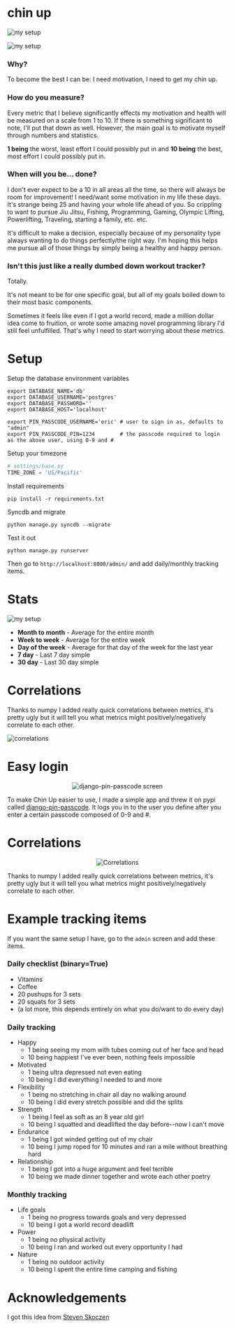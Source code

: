 chin up
=======

![my setup](docs/img/screenshots/home_view.png)

![my setup](docs/img/screenshots/input.png)


### Why? ###
To become the best I can be: I need motivation, I need to get my chin up.

### How do you measure? ###
Every metric that I believe significantly effects my motivation and health will be measured on a scale from 1 to 10.
If there is something significant to note, I'll put that down as well. However, the main goal is to motivate myself through
numbers and statistics.

**1 being** the worst, least effort I could possibly put in and **10 being** the best, most effort I could possibly put in.

### When will you be... done? ###
I don't ever expect to be a 10 in all areas all the time, so there will always be room for improvement! I need/want some
motivation in my life these days. It's strange being 25 and having your whole life ahead of you. So crippling to want to
pursue Jiu Jitsu, Fishing, Programming, Gaming, Olympic Lifting, Powerlifting, Traveling, starting a family, etc. etc.

It's difficult to make a decision, especially because of my personality type always wanting to do things perfectly/the right way.
I'm hoping this helps me pursue all of those things by simply being a healthy and happy person.

### Isn't this just like a really dumbed down workout tracker? ###
Totally.

It's not meant to be for one specific goal, but all of my goals boiled down to their most basic components.

Sometimes it feels like even if I got a world record, made a million dollar idea come to fruition, or wrote some amazing
novel programming library I'd still feel unfulfilled. That's why I need to start worrying about these metrics.


Setup
=====

Setup the database environment variables
```
export DATABASE_NAME='db'
export DATABASE_USERNAME='postgres'
export DATABASE_PASSWORD=''
export DATABASE_HOST='localhost'

export PIN_PASSCODE_USERNAME='eric' # user to sign in as, defaults to "admin"
export PIN_PASSCODE_PIN=1234        # the passcode required to login as the above user, using 0-9 and #
```

Setup your timezone
```python
# settings/base.py
TIME_ZONE = 'US/Pacific'
```

Install requirements
```
pip install -r requirements.txt
```

Syncdb and migrate
```
python manage.py syncdb --migrate
```

Test it out
```
python manage.py runserver
```

Then go to `http://localhost:8000/admin/` and add daily/monthly tracking items.


Stats
=====

![my setup](docs/img/screenshots/stats.png)

 * **Month to month** - Average for the entire month
 * **Week to week** - Average for the entire week
 * **Day of the week** - Average for that day of the week for the last year
 * **7 day** - Last 7 day simple
 * **30 day** - Last 30 day simple


Correlations
============

Thanks to numpy I added really quick correlations between metrics, it's pretty ugly but it will tell you what metrics
might positively/negatively correlate to each other.

![correlations](docs/img/screenshots/correlations.png)



Easy login
==========

<p align="center" class="image-wrapper"><img src="https://raw.githubusercontent.com/ckcollab/chin-up/master/docs/img/screenshots/pin_passcode.png" alt="django-pin-passcode screen"></p>

To make Chin Up easier to use, I made a simple app and threw it on pypi called [django-pin-passcode](https://github.com/ckcollab/django-pin-passcode).
It logs you in to the user you define after you enter a certain passcode composed of 0-9 and #.


Correlations
============

<p align="center" class="image-wrapper">
    <img src="https://raw.githubusercontent.com/ckcollab/chin-up/master/docs/img/screenshots/correlations.png" alt="Correlations" class="image-full-width">
</p>

Thanks to numpy I added really quick correlations between metrics, it's pretty ugly but it will tell you what metrics
might positively/negatively correlate to each other.


Example tracking items
======================

If you want the same setup I have, go to the `admin` screen and add these items.

### Daily checklist (binary=True)
- Vitamins
- Coffee
- 20 pushups for 3 sets
- 20 squats for 3 sets
- (a lot more, this depends entirely on what you do/want to do every day)

### Daily tracking
- Happy
    * 1 being seeing my mom with tubes coming out of her face and head
    * 10 being happiest I've ever been, nothing feels impossible
- Motivated
    * 1 being ultra depressed not even eating
    * 10 being I did everything I needed to and more
- Flexibility
    * 1 being no stretching in chair all day no walking around
    * 10 being I did every stretch possible and did the splits
- Strength
    * 1 being I feel as soft as an 8 year old girl
    * 10 being I squatted and deadlifted the day before--now I can't move
- Endurance
    * 1 being I got winded getting out of my chair
    * 10 being I jump roped for 10 minutes and ran a mile without breathing hard
- Relationship
    * 1 being I got into a huge argument and feel terrible
    * 10 being we made dinner together and wrote each other poetry

### Monthly tracking
- Life goals
    * 1 being no progress towards goals and very depressed
    * 10 being I got a world record deadlift
- Power
    * 1 being no physical activity
    * 10 being I ran and worked out every opportunity I had
- Nature
    * 1 being no outdoor activity
    * 10 being I spent the entire time camping and fishing


Acknowledgements
================

I got this idea from [Steven Skoczen](https://github.com/skoczen)
